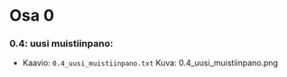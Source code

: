 # Osa 0
### 0.4: uusi muistiinpano:
* Kaavio:
```0.4_uusi_muistiinpano.txt```
Kuva:
0.4_uusi_muistiinpano.png